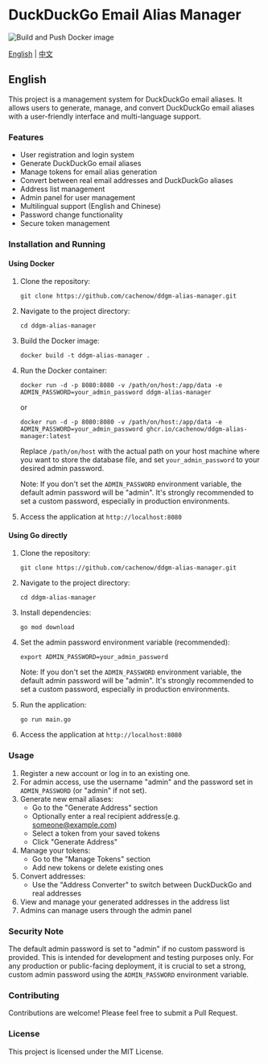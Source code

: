 # DuckDuckGo Email Alias Manager

![Build and Push Docker image](https://github.com/cachenow/ddgm-alias-manager/actions/workflows/Build.yml/badge.svg)

[English](#english) | [中文](https://github.com/cachenow/ddgm-alias-manager/blob/main/README-CN.md)

## English

This project is a management system for DuckDuckGo email aliases. It allows users to generate, manage, and convert DuckDuckGo email aliases with a user-friendly interface and multi-language support.

### Features

- User registration and login system
- Generate DuckDuckGo email aliases
- Manage tokens for email alias generation
- Convert between real email addresses and DuckDuckGo aliases
- Address list management
- Admin panel for user management
- Multilingual support (English and Chinese)
- Password change functionality
- Secure token management

### Installation and Running

#### Using Docker

1. Clone the repository:
   ```
   git clone https://github.com/cachenow/ddgm-alias-manager.git
   ```

2. Navigate to the project directory:
   ```
   cd ddgm-alias-manager
   ```

3. Build the Docker image:
   ```
   docker build -t ddgm-alias-manager .
   ```

4. Run the Docker container:
   ```
   docker run -d -p 8080:8080 -v /path/on/host:/app/data -e ADMIN_PASSWORD=your_admin_password ddgm-alias-manager
   ```
   or
   ```
   docker run -d -p 8080:8080 -v /path/on/host:/app/data -e ADMIN_PASSWORD=your_admin_password ghcr.io/cachenow/ddgm-alias-manager:latest
   ```
   
   Replace `/path/on/host` with the actual path on your host machine where you want to store the database file, and set `your_admin_password` to your desired admin password.

   Note: If you don't set the `ADMIN_PASSWORD` environment variable, the default admin password will be "admin". It's strongly recommended to set a custom password, especially in production environments.

5. Access the application at `http://localhost:8080`

#### Using Go directly

1. Clone the repository:
   ```
   git clone https://github.com/cachenow/ddgm-alias-manager.git
   ```

2. Navigate to the project directory:
   ```
   cd ddgm-alias-manager
   ```

3. Install dependencies:
   ```
   go mod download
   ```

4. Set the admin password environment variable (recommended):
   ```
   export ADMIN_PASSWORD=your_admin_password
   ```

   Note: If you don't set the `ADMIN_PASSWORD` environment variable, the default admin password will be "admin". It's strongly recommended to set a custom password, especially in production environments.

5. Run the application:
   ```
   go run main.go
   ```

6. Access the application at `http://localhost:8080`

### Usage

1. Register a new account or log in to an existing one.
2. For admin access, use the username "admin" and the password set in `ADMIN_PASSWORD` (or "admin" if not set).
3. Generate new email aliases:
   - Go to the "Generate Address" section
   - Optionally enter a real recipient address(e.g. someone@example.com)
   - Select a token from your saved tokens
   - Click "Generate Address"
4. Manage your tokens:
   - Go to the "Manage Tokens" section
   - Add new tokens or delete existing ones
5. Convert addresses:
   - Use the "Address Converter" to switch between DuckDuckGo and real addresses
6. View and manage your generated addresses in the address list
7. Admins can manage users through the admin panel

### Security Note

The default admin password is set to "admin" if no custom password is provided. This is intended for development and testing purposes only. For any production or public-facing deployment, it is crucial to set a strong, custom admin password using the `ADMIN_PASSWORD` environment variable.

### Contributing

Contributions are welcome! Please feel free to submit a Pull Request.

### License

This project is licensed under the MIT License.
